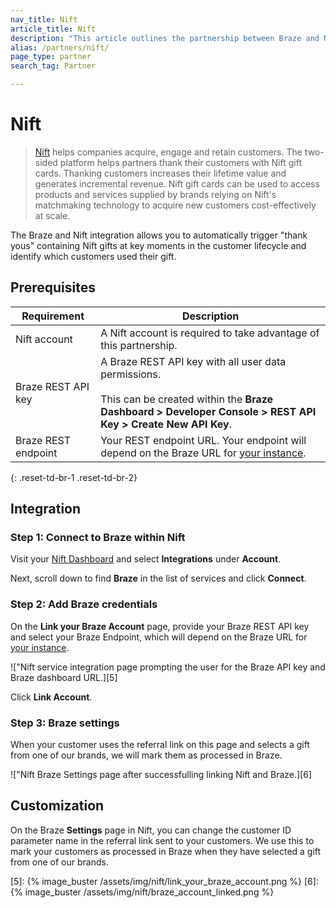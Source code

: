 ```yaml
---
nav_title: Nift
article_title: Nift
description: "This article outlines the partnership between Braze and Nift, a two-side platform that helps companies acquire, engage and retain customers."
alias: /partners/nift/
page_type: partner
search_tag: Partner

---
```


# Nift

> [Nift](https://gonift.com/) helps companies acquire, engage and retain customers. The two-sided platform helps partners thank their customers with Nift gift cards. Thanking customers increases their lifetime value and generates incremental revenue. Nift gift cards can be used to access products and services supplied by brands relying on Nift's matchmaking technology to acquire new customers cost-effectively at scale.

The Braze and Nift integration allows you to automatically trigger "thank yous" containing Nift gifts at key moments in the customer lifecycle and identify which customers used their gift.

## Prerequisites

| Requirement | Description |
|---|---|
| Nift account | A Nift account is required to take advantage of this partnership. |
| Braze REST API key | A Braze REST API key with all user data permissions. <br><br> This can be created within the **Braze Dashboard > Developer Console > REST API Key > Create New API Key**. |
| Braze REST endpoint | Your REST endpoint URL. Your endpoint will depend on the Braze URL for [your instance]({{site.baseurl}}/api/basics/#endpoints). |
{: .reset-td-br-1 .reset-td-br-2}

## Integration

### Step 1: Connect to Braze within Nift

Visit your [Nift Dashboard][2] and select **Integrations** under **Account**.

Next, scroll down to find **Braze** in the list of services and click **Connect**.

### Step 2: Add Braze credentials

On the **Link your Braze Account** page, provide your Braze REST API key and select your Braze Endpoint, which will depend on the Braze URL for [your instance]({{site.baseurl}}/api/basics/#endpoints).

!["Nift service integration page prompting the user for the Braze API key and Braze dashboard URL.][5]

Click **Link Account**.

### Step 3: Braze settings

When your customer uses the referral link on this page and selects a gift from one of our brands, we will mark them as processed in Braze.

!["Nift Braze Settings page after successfulling linking Nift and Braze.][6]

## Customization

On the Braze **Settings** page in Nift, you can change the customer ID parameter name in the referral link sent to your customers. We use this to mark your customers as processed in Braze when they have selected a gift from one of our brands.

[1]: {{site.baseurl}}/developer_guide/rest_api/basics/#endpoints
[2]: https://www.gonift.com/users/sign_in
[5]: {% image_buster /assets/img/nift/link_your_braze_account.png %}
[6]: {% image_buster /assets/img/nift/braze_account_linked.png %}